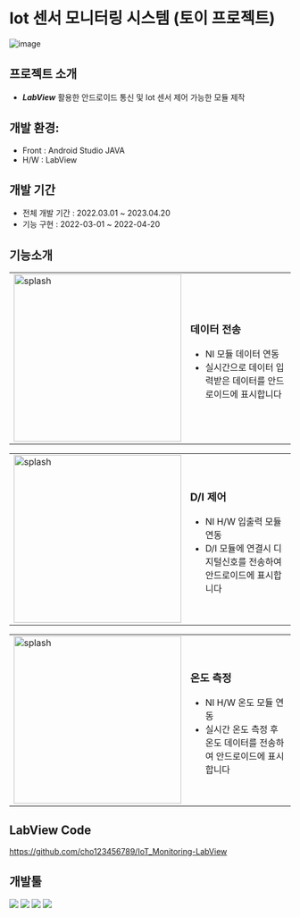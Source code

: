 # **Iot 센서 모니터링 시스템 (토이 프로젝트)**
![image](https://github.com/user-attachments/assets/5c0299ca-58f5-4ae2-a01b-59253f502b0f)

## 프로젝트 소개
- ***LabView*** 활용한 안드로이드 통신 및 Iot 센서 제어 가능한 모듈 제작

## 개발 환경:
- Front : Android Studio JAVA 
- H/W : LabView

## 개발 기간 
- 전체 개발 기간 : 2022.03.01 ~ 2023.04.20
- 기능 구현 : 2022-03-01 ~ 2022-04-20

## 기능소개
<table>
  <tr>
    <td><img src="https://github.com/user-attachments/assets/a80632e3-cbe3-466f-9a1c-85f99bb7c4ce" alt="splash" width="300"/></td>
    <td>
      <h3>데이터 전송</h3>
      <ul>
        <li>NI 모듈 데이터 연동</li>
        <li>실시간으로 데이터 입력받은 데이터를 안드로이드에 표시합니다</li>
      </ul>
    </td>
  </tr>
</table>

<table>
  <tr>
    <td><img src="https://github.com/user-attachments/assets/935cf7c9-8043-46cb-8725-ea5bed0c9b5d" alt="splash" width="300"/></td>
    <td>
      <h3>D/I 제어</h3>
      <ul>
        <li>NI H/W 입출력 모듈 연동</li>
        <li> D/I 모듈에 연결시 디지털신호를 전송하여 안드로이드에 표시합니다</li>
      </ul>
    </td>
  </tr>
</table>

<table>
  <tr>
    <td><img src="https://github.com/user-attachments/assets/71e196f3-5d62-49e1-8ae0-048a7ced7d2d" alt="splash" width="300"/></td>
    <td>
      <h3>온도 측정</h3>
      <ul>
        <li>NI H/W 온도 모듈 연동</li>
        <li>실시간 온도 측정 후 온도 데이터를 전송하여 안드로이드에 표시합니다</li>
      </ul>
    </td>
  </tr>
</table>

## LabView Code 
https://github.com/cho123456789/IoT_Monitoring-LabView

## 개발툴
<img src="https://img.shields.io/badge/Android Studio-3DDC84?style=flat-square&logo=Android Studio&logoColor=white"/> <img src="https://img.shields.io/badge/java-007396?style=flat-square&logo=java&logoColor=white"/> <img src="https://img.shields.io/badge/LabView-ffD400?style=flat-square&logo=labview&logoColor=white"/>
<img src="https://img.shields.io/badge/Firebase-FFCA28?style=flat-square&logo=firebase&logoColor=white"/>

